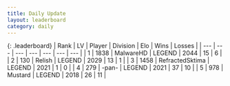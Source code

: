 ```yaml
---
title: Daily Update
layout: leaderboard
category: daily
---
```


{: .leaderboard}
| Rank | LV | Player | Division | Elo | Wins | Losses |
| --- | --- | --- | --- | --- | --- | --- |
| <span data-change="3">1</span> | 1838 | <span title="ID: 261794">MalwareHD</span> | LEGEND | <span data-change="31">2044</span> | <span data-change="11">15</span> | <span data-change="3">6</span> |
| <span data-change="7">2</span> | 130 | <span title="ID: 758005">Relish</span> | LEGEND | <span data-change="36">2029</span> | <span data-change="3">13</span> | <span data-change="0">1</span> |
| <span data-change="-1">3</span> | 1458 | <span title="ID: 402846">RefractedSktima</span> | LEGEND | <span data-change="0">2021</span> | <span data-change="0">1</span> | <span data-change="0">0</span> |
| <span data-change="15">4</span> | 279 | <span title="ID: 719486">-pan-</span> | LEGEND | <span data-change="83">2021</span> | <span data-change="4">37</span> | <span data-change="0">10</span> |
| <span data-change="-4">5</span> | 978 | <span title="ID: 611082">Mustard</span> | LEGEND | <span data-change="-10">2018</span> | <span data-change="2">26</span> | <span data-change="2">11</span> |